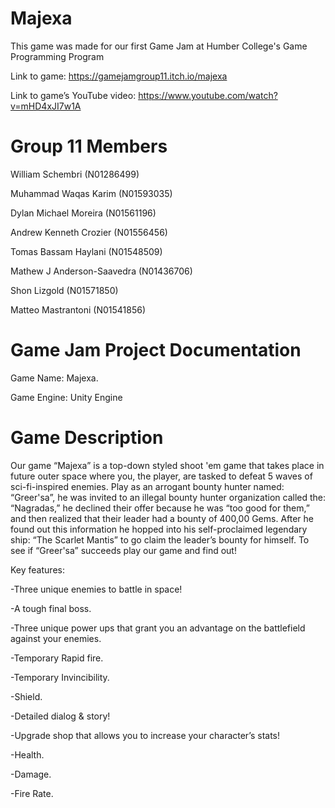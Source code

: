 # Majexa
This game was made for our first Game Jam at Humber College's Game Programming Program

Link to game:
https://gamejamgroup11.itch.io/majexa 

Link to game’s YouTube video:
https://www.youtube.com/watch?v=mHD4xJI7w1A


# Group 11 Members
William Schembri (N01286499)

Muhammad Waqas Karim (N01593035)

Dylan Michael Moreira (N01561196)

Andrew Kenneth Crozier (N01556456)

Tomas Bassam Haylani (N01548509)

Mathew J Anderson-Saavedra (N01436706)

Shon Lizgold (N01571850)

Matteo Mastrantoni (N01541856)
# Game Jam Project Documentation
Game Name: Majexa.

Game Engine: Unity Engine
# Game Description
Our game “Majexa” is a top-down styled shoot 'em game that takes place in future outer space where you, the player, are tasked to defeat 5 waves of sci-fi-inspired enemies. Play as an arrogant bounty hunter named: “Greer'sa”, he was invited to an illegal bounty hunter organization called the: “Nagradas,” he declined their offer because he was “too good for them,” and then realized that their leader had a bounty of 400,00 Gems. After he found out this information he hopped into his self-proclaimed legendary ship: “The Scarlet Mantis” to go claim the leader’s bounty for himself. To see if “Greer'sa” succeeds play our game and find out!

Key features:

-Three unique enemies to battle in space!

-A tough final boss.

-Three unique power ups that grant you an advantage on the battlefield against your enemies.
  
  -Temporary Rapid fire.
  
  -Temporary Invincibility.
  
  -Shield.

-Detailed dialog & story!

-Upgrade shop that allows you to increase your character’s stats!
  
  -Health.
  
  -Damage.
  
  -Fire Rate.
